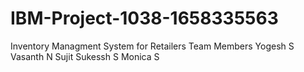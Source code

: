 # IBM-Project-1038-1658335563
Inventory Managment System for Retailers
Team Members 
Yogesh S
Vasanth N
Sujit Sukessh S
Monica S
